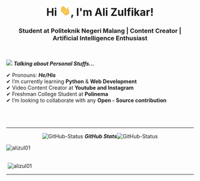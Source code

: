 <h1 align="center">Hi <img src="https://raw.githubusercontent.com/ABSphreak/ABSphreak/master/gifs/Hi.gif" width="30px">, I'm Ali Zulfikar!</h1>
<h3 align="center">Student at Politeknik Negeri Malang | Content Creator | Artificial Intelligence Enthusiast</h3>
<p align="center">
</p>
</p>
<br>
<!-- <img align="right" width=200px alt="Images" src="https://user-images.githubusercontent.com/62384197/139582164-4adf748d-c7f4-4f79-ba5d-82a5328bfed2.png"/> -->

<img src="https://media.giphy.com/media/ObNTw8Uzwy6KQ/giphy.gif" width="30px">&nbsp;***Talking about Personal Stuffs...***

✔ Pronouns: ***He/His*** <br>
✔ I’m currently learning **Python**  & **Web Development** <br>
✔ Video Content Creator at **Youtube and Instagram** <br>
✔ Freshman College Student at **Polinema**<br>
✔ I’m looking to collaborate with any **Open - Source contribution**<br>
<br> <br> <br> 
<hr>
  <p align="center">
 <img src="https://media.giphy.com/media/8UHRm5oY4k4FDxq5QG/giphy.gif" width="30px" alt="GitHub-Status"/>&nbsp;<i><b>GitHub Stats</b></i><img src="https://media.giphy.com/media/8UHRm5oY4k4FDxq5QG/giphy.gif" width="2px" alt="GitHub-Status"/></p>
 <p><img align="left" src="https://github-readme-stats.vercel.app/api/top-langs/?username=alizul01&theme=tokyonight)" alt="alizul01" /></p>
 <br> <br>

<p>&nbsp;<img align="center" src="https://github-readme-stats.vercel.app/api?username=alizul01&show_icons=true&locale=en" alt="alizul01" width="410" /></p>

<hr>


<!---
alizul01/alizul01 is a ✨ special ✨ repository because its `README.md` (this file) appears on your GitHub profile.
You can click the Preview link to take a look at your changes.
--->

